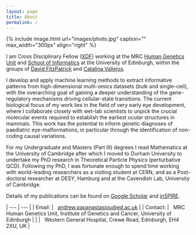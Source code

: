 ```yaml
---
layout: page
title: About
permalink: /
---
```


{% include image.html url="images/photo.jpg" caption="" max_width="300px" align="right" %}

I am Cross Disciplinary Fellow ([XDF](https://www.ed.ac.uk/cross-disciplinary-fellowships))
working at the MRC [Human Genetics Unit](https://www.ed.ac.uk/mrc-human-genetics-unit) and
[School of Informatics](https://www.ed.ac.uk/informatics) at the University of Edinburgh, 
within the groups of [David FitzPatrick](https://www.ed.ac.uk/mrc-human-genetics-unit/research/fitzpatrick-group)
and [Catalina Vallejos](https://vallejosgroup.github.io/). 
 

I develop and apply machine learning methods to extract informative
patterns from high-dimensional multi-omics datasets (bulk and single-cell),
with the overarching goal of gaining a deeper understanding of the
gene-regulatory mechanisms driving cellular-state transitions.
The current biological focus of my work lies in the field of very early eye development,
where I collaborate closely with wet-lab scientists to unpick the crucial
molecular events required to establish the earliest ocular structures in mammals.
This work has the potential to inform genetic diagnoses of paediatric eye-malformations,
in particular through the identification of non-coding causal variations.


For my Undergraduate and Masters (Part III) degrees I read Mathematics at the 
University of Cambridge after which I moved to Durham University to undertake my 
PhD research in Theoretical Particle Physics (perturbative QCD).
Following my PhD, I was fortunate enough to spend time working with world-leading
researchers as a visiting student at CERN, and as a Post-doctoral researcher at 
DESY, Hamburg and at the Cavendish Lab, University of Cambridge.

Details of my publications can be found on [Google Scholar](https://scholar.google.com/citations?hl=en&user=34R7AfUAAAAJ) and 
[inSPIRE](https://inspirehep.net/literature?sort=mostrecent&size=25&page=1&q=a%20A.S.Papanastasiou.1&ui-citation-summary=true).


| --- | --- |
| Email:   | &nbsp; andrew.papanastasiou@ed.ac.uk |
| Contact: | &nbsp; MRC Human Genetics Unit, Institute of Genetics and Cancer, University of Edinburgh |
|          | &nbsp; Western General Hospital, Crewe Road, Edinburgh, EH4 2XU, UK |
